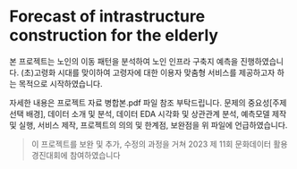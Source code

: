 # Forecast of intrastructure construction for the elderly

본 프로젝트는 노인의 이동 패턴을 분석하여 노인 인프라 구축지 예측을 진행하였습니다.
(초)고령화 시대를 맞이하여 고령자에 대한 이용자 맞춤형 서비스를 제공하고자 하는 목적으로 시작하였습니다.

자세한 내용은 프로젝트 자료 병합본.pdf 파일 참조 부탁드립니다.
문제의 중요성[주제 선택 배경], 데이터 소개 및 분석, 데이터 EDA 시각화 및 상관관계 분석, 예측모델 제작 및 실행, 서비스 제작, 프로젝트의 의의 및 한계점, 보완점을 위 파일에 언급하였습니다.

> 이 프로젝트를 보완 및 추가, 수정의 과정을 거쳐 2023 제 11회 문화데이터 활용 경진대회에 참여하였습니다
